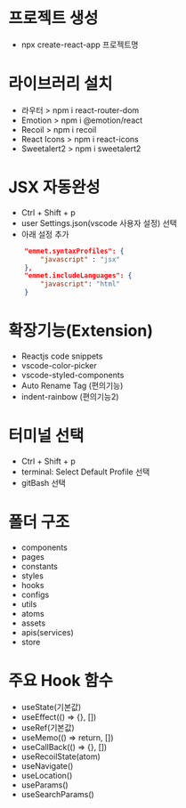 # 프로젝트 생성
- npx create-react-app 프로젝트명

# 라이브러리 설치
- 라우터 > npm i react-router-dom
- Emotion > npm i @emotion/react
- Recoil > npm i recoil
- React Icons > npm i react-icons
- Sweetalert2 > npm i sweetalert2

# JSX 자동완성
- Ctrl + Shift + p
- user Settings.json(vscode 사용자 설정) 선택
- 아래 설정 추가

```json
    "emmet.syntaxProfiles": {
        "javascript" : "jsx"
    },
    "emmet.includeLanguages": {
        "javascript": "html"
    }
```

# 확장기능(Extension)
- Reactjs code snippets
- vscode-color-picker
- vscode-styled-components
- Auto Rename Tag (편의기능)
- indent-rainbow (편의기능2)

# 터미널 선택
- Ctrl + Shift + p
- terminal: Select Default Profile 선택
- gitBash 선택

# 폴더 구조
- components
- pages
- constants
- styles
- hooks
- configs
- utils
- atoms
- assets
- apis(services)
- store

# 주요 Hook 함수
- useState(기본값)
- useEffect(() => {}, [])
- useRef(기본값)
- useMemo(() => return, [])
- useCallBack(() => {}, [])
- useRecoilState(atom)
- useNavigate()
- useLocation()
- useParams()
- useSearchParams()